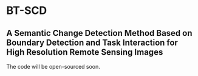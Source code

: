 # BT-SCD

## A Semantic Change Detection Method Based on Boundary Detection and Task Interaction for High Resolution Remote Sensing Images

The code will be open-sourced soon.
